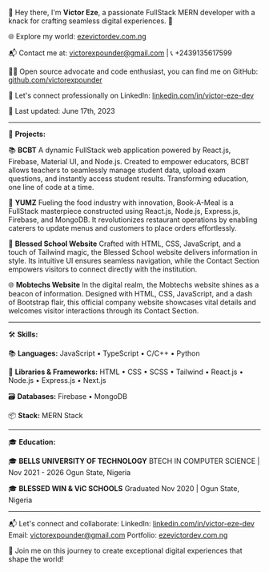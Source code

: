 👋 Hey there, I'm **Victor Eze**, a passionate FullStack MERN developer with a knack for crafting seamless digital experiences. 🚀

🌐 Explore my world: [ezevictordev.com.ng](https://www.ezevictordev.com.ng) 

📬 Contact me at: victorexpounder@gmail.com | 📞 +2439135617599

👨‍💻 Open source advocate and code enthusiast, you can find me on GitHub: [github.com/victorexpounder](https://github.com/victorexpounder)

🔗 Let's connect professionally on LinkedIn: [linkedin.com/in/victor-eze-dev](https://www.linkedin.com/in/victor-eze-dev)

📆 Last updated: June 17th, 2023

---

🚀 **Projects:**

📚 **BCBT**
A dynamic FullStack web application powered by React.js, Firebase, Material UI, and Node.js. Created to empower educators, BCBT allows teachers to seamlessly manage student data, upload exam questions, and instantly access student results. Transforming education, one line of code at a time.

🍔 **YUMZ**
Fueling the food industry with innovation, Book-A-Meal is a FullStack masterpiece constructed using React.js, Node.js, Express.js, Firebase, and MongoDB. It revolutionizes restaurant operations by enabling caterers to update menus and customers to place orders effortlessly.

🏫 **Blessed School Website**
Crafted with HTML, CSS, JavaScript, and a touch of Tailwind magic, the Blessed School website delivers information in style. Its intuitive UI ensures seamless navigation, while the Contact Section empowers visitors to connect directly with the institution.

🌐 **Mobtechs Website**
In the digital realm, the Mobtechs website shines as a beacon of information. Designed with HTML, CSS, JavaScript, and a dash of Bootstrap flair, this official company website showcases vital details and welcomes visitor interactions through its Contact Section.

---




🛠️ **Skills:**

📚 **Languages:** JavaScript • TypeScript • C/C++ • Python

🔧 **Libraries & Frameworks:** HTML • CSS • SCSS • Tailwind • React.js • Node.js • Express.js • Next.js

🗃️ **Databases:** Firebase • MongoDB

📦 **Stack:** MERN Stack

---

🎓 **Education:**

🎓 **BELLS UNIVERSITY OF TECHNOLOGY**
BTECH IN COMPUTER SCIENCE | Nov 2021 - 2026
Ogun State, Nigeria

🎓 **BLESSED WIN & ViC SCHOOLS**
Graduated Nov 2020 | Ogun State, Nigeria

---

📬 Let's connect and collaborate:
LinkedIn: [linkedin.com/in/victor-eze-dev](https://www.linkedin.com/in/victor-eze-dev)
Email: victorexpounder@gmail.com
Portfolio: [ezevictordev.com.ng](https://www.ezevictordev.com.ng)

🚀 Join me on this journey to create exceptional digital experiences that shape the world!
